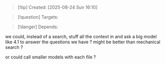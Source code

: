 
>[!tip] Created: [2025-08-24 Sun 16:10]

>[!question] Targets: 

>[!danger] Depends: 

we could, instead of a search, stuff all the context in and ask a big model like 4.1 to answer the questions we have ? might be better than mechanical search ?

or could call smaller models with each file ?